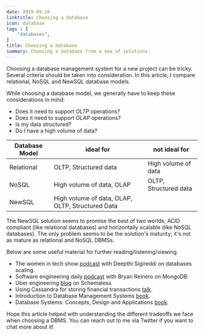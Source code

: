 ```yaml
---
date: 2019-09-16
linktitle: Choosing a database
icon: database
tags : [
    "databases",
]
title: Choosing a database
summary: Choosing a database from a sea of solutions.
---
```


Choosing a database management system for a new project can be tricky. Several criteria should be taken into consideration. In this article, I compare relational, NoSQL and NewSQL database models.

While choosing a database model, we generally have to keep these considerations in mind:

- Does it need to support *OLTP* operations?
- Does it need to support *OLAP* operations?
- Is my data structured?
- Do I have a high volume of data?

|Database Model|ideal for                                       |not ideal for        |
|--------------|------------------------------------------------|---------------------|
|Relational    |OLTP, Structured data                           |High volume of data  |
|NoSQL         |High volume of data, OLAP                       |OLTP, Structured data|
|NewSQL        |High volume of data, OLAP, OLTP, Structured Data|                     |

The NewSQL solution seems to promise the best of two worlds; ACID compliant (like relational databases) and horizontally scalable (like NoSQL databases). The only problem seems to be the solution's maturity; it's not as mature as relational and NoSQL DBMSs.

Below are some useful material for further reading/listening/viewing.

- The women in tech show [podcast](https://player.fm/series/series-2468272/database-scaling-with-deepthi-sigireddi) with Deepthi Sigireddi on databases scaling.
- Software engineering daily [podcast](https://softwareengineeringdaily.com/2015/07/30/mongodb-with-bryan-reinero/) with Bryan Reinero on MongoDB.
- Uber engineering [blog](https://eng.uber.com/schemaless-part-one/) on Schemaless.
- Using Cassandra for storing financial transactions [talk](https://skillsmatter.com/skillscasts/10469-retail-banking-using-cassandra-for-storing-financial-transactions).
- Introduction to Database Management Systems [book](https://learning.oreilly.com/library/view/introduction-to-database/9788131700785/).
- Database Systems: Concepts, Design and Applications [book](https://learning.oreilly.com/library/view/database-systems-concepts/9788177585674/).

Hope this article helped with understanding the different tradeoffs we face when choosing a DBMS. You can reach out to me via Twitter if you want to chat more about it!
